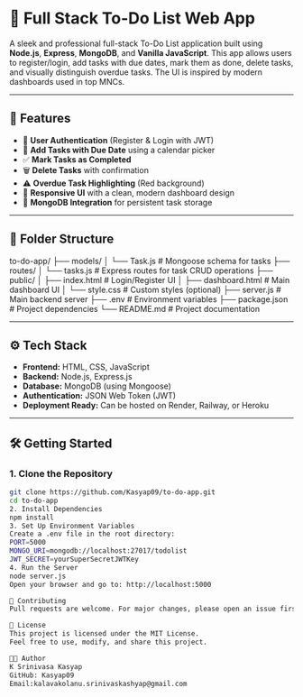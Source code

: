 # 📝 Full Stack To-Do List Web App

A sleek and professional full-stack To-Do List application built using **Node.js**, **Express**, **MongoDB**, and **Vanilla JavaScript**. This app allows users to register/login, add tasks with due dates, mark them as done, delete tasks, and visually distinguish overdue tasks. The UI is inspired by modern dashboards used in top MNCs.

---

## 🚀 Features

- 🔐 **User Authentication** (Register & Login with JWT)
- 📆 **Add Tasks with Due Date** using a calendar picker
- ✅ **Mark Tasks as Completed**
- 🗑️ **Delete Tasks** with confirmation
- ⚠️ **Overdue Task Highlighting** (Red background)
- 🧾 **Responsive UI** with a clean, modern dashboard design
- 💾 **MongoDB Integration** for persistent task storage

---

## 📁 Folder Structure

to-do-app/
├── models/
│ └── Task.js # Mongoose schema for tasks
├── routes/
│ └── tasks.js # Express routes for task CRUD operations
├── public/
│ ├── index.html # Login/Register UI
│ ├── dashboard.html # Main dashboard UI
│ └── style.css # Custom styles (optional)
├── server.js # Main backend server
├── .env # Environment variables
├── package.json # Project dependencies
└── README.md # Project documentation


---

## ⚙️ Tech Stack

- **Frontend:** HTML, CSS, JavaScript
- **Backend:** Node.js, Express.js
- **Database:** MongoDB (using Mongoose)
- **Authentication:** JSON Web Token (JWT)
- **Deployment Ready:** Can be hosted on Render, Railway, or Heroku

---

## 🛠️ Getting Started

### 1. Clone the Repository

```bash
git clone https://github.com/Kasyap09/to-do-app.git
cd to-do-app
2. Install Dependencies
npm install
3. Set Up Environment Variables
Create a .env file in the root directory:
PORT=5000
MONGO_URI=mongodb://localhost:27017/todolist
JWT_SECRET=yourSuperSecretJWTKey
4. Run the Server
node server.js
Open your browser and go to: http://localhost:5000

🤝 Contributing
Pull requests are welcome. For major changes, please open an issue first to discuss what you would like to change.

📄 License
This project is licensed under the MIT License.
Feel free to use, modify, and share this project.

👨‍💻 Author
K Srinivasa Kasyap
GitHub: Kasyap09
Email:kalavakolanu.srinivaskashyap@gmail.com

